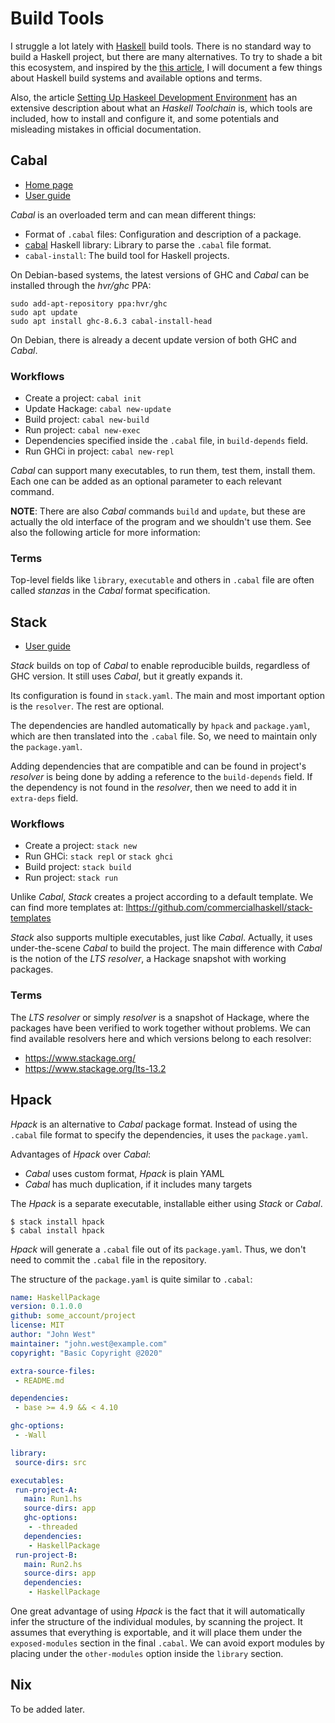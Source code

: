 Build Tools
===========

I struggle a lot lately with [Haskell][haskell] build tools.
There is no standard way to build a Haskell project, but there are many
alternatives.  To try to shade a bit this ecosystem, and inspired by the
[this article][kowainik], I will document a few things about Haskell build
systems and available options and terms.

Also, the article [Setting Up Haskeel Development Environment][toolchain-article]
has an extensive description about what an _Haskell Toolchain_ is, which tools
are included, how to install and configure it, and some potentials and
misleading mistakes in official documentation.

[toolchain-article]:	https://schooloffp.co/2020/07/25/setting-up-haskell-development-environment-the-basics.html


Cabal
-----

 - [Home page](https://www.haskell.org/cabal/)
 - [User guide](https://www.haskell.org/cabal/users-guide/)

_Cabal_ is an overloaded term and can mean different things:

 - Format of `.cabal` files:
   Configuration and description of a package.
 - [cabal][cabal-lib] Haskell library:
   Library to parse the `.cabal` file format.
 - `cabal-install`:
   The build tool for Haskell projects.

On Debian-based systems, the latest versions of GHC and _Cabal_ can be installed
through the _hvr/ghc_ PPA:

    sudo add-apt-repository ppa:hvr/ghc
    sudo apt update
    sudo apt install ghc-8.6.3 cabal-install-head

On Debian, there is already a decent update version of both GHC and _Cabal_.

### Workflows ###

 - Create a project:		`cabal init`
 - Update Hackage:		`cabal new-update`
 - Build project:		`cabal new-build`
 - Run project:			`cabal new-exec`
 - Dependencies specified inside the `.cabal` file, in `build-depends` field.
 - Run GHCi in project:		`cabal new-repl`

_Cabal_ can support many executables, to run them, test them, install them.
Each one can be added as an optional parameter to each relevant command.

**NOTE**:
There are also _Cabal_ commands `build` and `update`, but these are actually the
old interface of the program and we shouldn't use them.  See also the following
article for more information:
   <TODO>

### Terms ###

Top-level fields like `library`, `executable` and others in `.cabal` file are
often called _stanzas_ in the _Cabal_ format specification.


Stack
-----

 - [User guide](https://docs.haskellstack.org/)

_Stack_ builds on top of _Cabal_ to enable reproducible builds, regardless of
GHC version.  It still uses _Cabal_, but it greatly expands it.

Its configuration is found in `stack.yaml`.  The main and most important option
is the `resolver`.  The rest are optional.

The dependencies are handled automatically by `hpack` and `package.yaml`, which
are then translated into the `.cabal` file.  So, we need to maintain only the
`package.yaml`.

Adding dependencies that are compatible and can be found in project's _resolver_
is being done by adding a reference to the `build-depends` field.
If the dependency is not found in the _resolver_, then we need to add it in
`extra-deps` field.

### Workflows ###

 - Create a project:		`stack new`
 - Run GHCi:			`stack repl` or `stack ghci`
 - Build project:		`stack build`
 - Run project:			`stack run`

Unlike _Cabal_, _Stack_ creates a project according to a default template.
We can find more templates at:
   <lhttps://github.com/commercialhaskell/stack-templates>

_Stack_ also supports multiple executables, just like _Cabal_.
Actually, it uses under-the-scene _Cabal_ to build the project.
The main difference with _Cabal_ is the notion of the _LTS resolver_, a Hackage
snapshot with working packages.

### Terms ###

The _LTS resolver_ or simply _resolver_ is a snapshot of Hackage, where the
packages have been verified to work together without problems.  We can find
available resolvers here and which versions belong to each resolver:

 - <https://www.stackage.org/>
 - <https://www.stackage.org/lts-13.2>


Hpack
-----

_Hpack_ is an alternative to _Cabal_ package format.  Instead of using the
`.cabal` file format to specify the dependencies, it uses the `package.yaml`.

Advantages of _Hpack_ over _Cabal_:

 - _Cabal_ uses custom format, _Hpack_ is plain YAML
 - _Cabal_ has much duplication, if it includes many targets

The _Hpack_ is a separate executable, installable either using _Stack_ or
_Cabal_.


    $ stack install hpack
    $ cabal install hpack

_Hpack_ will generate a `.cabal` file out of its `package.yaml`.
Thus, we don't need to commit the `.cabal` file in the repository.

The structure of the `package.yaml` is quite similar to `.cabal`:

```yaml
name: HaskellPackage
version: 0.1.0.0
github: some_account/project
license: MIT
author: "John West"
maintainer: "john.west@example.com"
copyright: "Basic Copyright @2020"

extra-source-files:
 - README.md

dependencies:
 - base >= 4.9 && < 4.10

ghc-options:
 - -Wall

library:
 source-dirs: src

executables:
 run-project-A:
   main: Run1.hs
   source-dirs: app
   ghc-options:
    - -threaded
   dependencies:
    - HaskellPackage
 run-project-B:
   main: Run2.hs
   source-dirs: app
   dependencies:
    - HaskellPackage
```

One great advantage of using _Hpack_ is the fact that it will automatically
infer the structure of the individual modules, by scanning the project.
It assumes that everything is exportable, and it will place them under the
`exposed-modules` section in the final `.cabal`.  We can avoid export modules by
placing under the `other-modules` option inside the `library` section.


Nix
---

To be added later.


[haskell]:	https://www.haskell.org
[kowainik]:	https://kowainik.github.io/posts/2018-06-21-haskell-build-tools
[cabal-lib]:	http://hackage.haskell.org/package/Cabal
